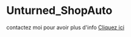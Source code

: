 # Unturned_ShopAuto

contactez moi pour avoir plus d'info <a href="http://magento.quentingrisard.fr/unturned-kitboutique-pour-rocket-launcher.html">Cliquez ici</a>
